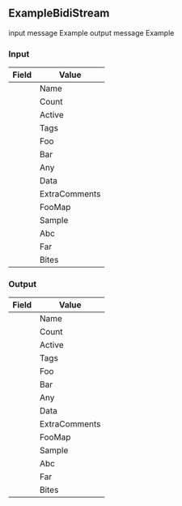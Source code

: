 ## ExampleBidiStream


input message Example
output message Example


### Input

|  Field  |  Value  |
|---|---|
        | Name |   |
        | Count |   |
        | Active |   |
        | Tags |   |
        | Foo |   |
        | Bar |   |
        | Any |   |
        | Data |   |
        | ExtraComments |   |
        | FooMap |   |
        | Sample |   |
        | Abc |   |
        | Far |   |
        | Bites |   |

### Output

|  Field  |  Value  |
|---|---|
        | Name |   |
        | Count |   |
        | Active |   |
        | Tags |   |
        | Foo |   |
        | Bar |   |
        | Any |   |
        | Data |   |
        | ExtraComments |   |
        | FooMap |   |
        | Sample |   |
        | Abc |   |
        | Far |   |
        | Bites |   |

